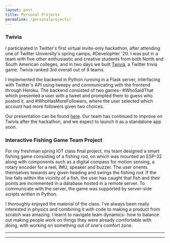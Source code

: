 ```yaml
---
layout: post
title: Personal Projects 
permalink: /personalprojects/
---
```



### Twivia

I participated in Twitter's first virtual invite-only hackathon, after  attending one of Twitter University's spring camps, #DevelopHer '20. I was put in a team with five other enthusiastic and creative students from both North  and South American colleges, and in two days we built [Twivia](bit.ly/twiviadevpost), a Twitter trivia game. Twivia ranked 3rd overall out of 9 teams.

I implemented the backend in Python running in a Flask server, interfacing with Twitter's API using tweepy and communicating with the frontend through Heroku. The backend consisted of two games- #WhoSaidThat which presented a user with a tweet and prompted them to guess who posted it, and #WhoHasMoreFollowers, where the user selected which account had more followers given two choices. 

Our presentation can be found [here](https://docs.google.com/presentation/d/1nu1duUEQHK1pdy4R-PpSmIh07uUrCm4oqaOgfmQVTTw/edit?usp=sharing). Our team has continued to improve on Twivia after the hackathon, and we expect to launch it as a standalone app soon.  


### Interactive Fishing Game Team Project

For my freshman spring IOT class final project, my team designed a smart fishing game consisting of a fishing rod, on which was mounted an ESP-32 along with components such as a digital compass for motion sensing, a rotary encoder for a reel, IMU, speaker and buzzer. The user orients themselves towards any given heading and swings the fishing rod. If the line falls within the vicinity of a fish, the user has caught that fish and their points are incremented in a database hosted in a remote server. To communicate with the server, the game was supported by server-side scripts written in Python.

I thoroughly enjoyed the material of the class. I’ve always been really interested in physics and combining it with code to making a product from scratch was amazing. I learnt to navigate team dynamics- how to balance out making people work on things they were already comfortable with doing, with working on something out of one's comfort zone.

*******
-------
